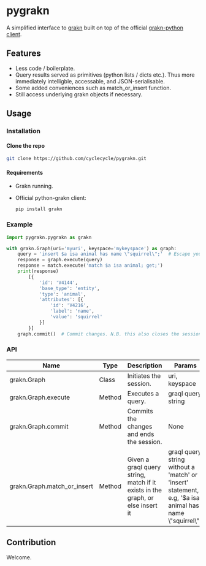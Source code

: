 # pygrakn

A simplified interface to [grakn](https://grakn.ai/) built on top of the official [grakn-python client](https://github.com/graknlabs/grakn/tree/master/client-python).

## Features

- Less code / boilerplate.
- Query results served as primitives (python lists / dicts etc.). Thus more immediately intelligble, accessable, and JSON-serialisable.
- Some added conveniences such as match_or_insert function.
- Still access underlying grakn objects if necessary.

## Usage

### Installation

#### Clone the repo

```bash
git clone https://github.com/cyclecycle/pygrakn.git
```

#### Requirements

- Grakn running.
- Official python-grakn client:

    `pip install grakn`

### Example

```python
import pygrakn.pygrakn as grakn

with grakn.Graph(uri='myuri', keyspace='mykeyspace') as graph:
    query = 'insert $a isa animal has name \"squirrel\";'  # Escape your quotes, or use a raw string
    response = graph.execute(query)
    response = match.execute('match $a isa animal; get;')
    print(response)
        [{
            'id': 'V4144',
            'base_type': 'entity',
            'type': 'animal',
            'attributes': [{
                'id': 'V4216',
                'label': 'name',
                'value': 'squirrel'
            }]
        }]
    graph.commit()  # Commit changes. N.B. this also closes the session
```

### API

Name | Type | Description | Params
--- | --- |--- | ---
grakn.Graph | Class | Initiates the session. | uri, keyspace
grakn.Graph.execute | Method | Executes a query. | graql query string
grakn.Graph.commit | Method | Commits the changes and ends the session. | None
grakn.Graph.match_or_insert | Method | Given a graql query string, match if it exists in the graph, or else insert it | graql query string without a 'match' or 'insert' statement, e.g, '$a isa animal has name \\"squirrel\\"'.

## Contribution

Welcome.



